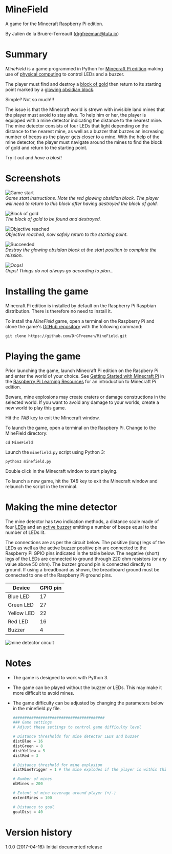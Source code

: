 # MineField
A game for the Minecraft Raspberry Pi edition.

By Julien de la Bruère-Terreault (drgfreeman@tuta.io)

# Summary
_MineField_ is a game programmed in Python for [Minecraft Pi edition](https://www.raspberrypi.org/learning/getting-started-with-minecraft-pi/) making use of
[physical computing](https://www.raspberrypi.org/learning/physical-computing-with-python/)
to control LEDs and a buzzer.

The player must find and destroy a [block of gold](http://minecraft.gamepedia.com/Block_of_Gold) then return to its starting point marked by a [glowing obsidian block](http://minecraft.gamepedia.com/Glowing_Obsidian).

Simple? Not so much!!!

The issue is that the Minecraft world is strewn with invisible land mines that the player must avoid to stay alive. To help him or her, the player is equipped with a mine detector indicating the distance to the nearest mine. The mine detector consists of four LEDs that light depending on the distance to the nearest mine, as well as a buzzer that buzzes an increasing number of beeps as the player gets closer to a mine. With the help of the mine detector, the player must navigate around the mines to find the block of gold and return to the starting point.

Try it out and _have a blast_!

# Screenshots

![Game start](/doc/img/start.png)<br>*Game start instructions. Note the red glowing obsidian block. The player will need to return to this block after having destroyed the block of gold.*

![Block of gold](/doc/img/gold.png)<br>*The block of gold to be found and destroyed.*

![Objective reached](/doc/img/objReached.png)<br>*Objective reached, now safely return to the starting point.*

![Succeeded](/doc/img/succeeded.png)<br>*Destroy the glowing obsidian block at the start position to complete the mission.*

![Oops!](/doc/img/boom.png)<br>*Oops! Things do not always go according to plan...*

# Installing the game

Minecraft Pi edition is installed by default on the Raspberry Pi Raspbian distribution. There is therefore no need to install it.

To install the _MineField_ game, open a terminal on the Raspberry Pi and clone the game's [GitHub repository](https://github.com/DrGFreeman/MineField) with the following command:

`git clone https://github.com/DrGFreeman/MineField.git`

# Playing the game

Prior launching the game, launch Minecraft Pi edition on the Raspbery Pi and enter the world of your choice.  See [Getting Started with Minecraft Pi](https://www.raspberrypi.org/learning/getting-started-with-minecraft-pi/worksheet/) in the [Raspberry Pi Learning Resources](https://www.raspberrypi.org/resources/) for an introduction to Minecraft Pi edition.

Beware, mine explosions may create craters or damage constructions in the selected world. If you want to avoid any damage to your worlds, create a new world to play this game.

Hit the _TAB_ key to exit the Minecraft window.

To launch the game, open a terminal on the Raspbery Pi. Change to the MineField directory:

`cd MineField`

Launch the `minefield.py` script using Python 3:

`python3 minefield.py`

Double click in the Minecraft window to start playing.

To launch a new game, hit the _TAB_ key to exit the Minecraft window and relaunch the script in the terminal.

# Making the mine detector
The mine detector has two indication methods, a distance scale made of four [LEDs](https://www.raspberrypi.org/learning/physical-computing-with-python/worksheet/) and an [active buzzer](https://www.raspberrypi.org/learning/physical-computing-with-python/buzzer/) emitting a number of beeps equal to the number of LEDs lit.

The connections are as per the circuit below. The positive (long) legs of the LEDs as well as the active buzzer positive pin are connected to the Raspberry Pi GPIO pins indicated in the table below. The negative (short) legs of the LEDs are connected to ground through 220 ohm resistors (or any value above 50 ohm). The buzzer ground pin is connected directly to ground. If using a breadboard as shown, the breadboard ground must be connected to one of the Raspberry Pi ground pins.

Device | GPIO pin
-------|----------
Blue LED | 17
Green LED | 27
Yellow LED | 22
Red LED | 16
Buzzer | 4

![mine detector circuit](/doc/img/mineDetector_700px.png)

# Notes

* The game is designed to work with Python 3.
* The game can be played without the buzzer _or_ LEDs. This may make it more difficult to avoid mines.
* The game difficulty can be adjusted by changing the parameters below in the minefield.py file.

    ```python
    ########################################
    ### Game settings
    # Adjust these settings to control game difficulty level

    # Distance thresholds for mine detector LEDs and buzzer
    distBlue = 16
    distGreen = 8
    distYellow = 5
    distRed = 3

    # Distance threshold for mine explosion
    distMineTrigger = 1 # The mine explodes if the player is within this distance

    # Number of mines
    nbMines = 200

    # Extent of mine coverage around player (+/-)
    extentMines = 100

    # Distance to goal
    goalDist = 40
    ```

# Version history
1.0.0 (2017-04-16): Initial documented release
